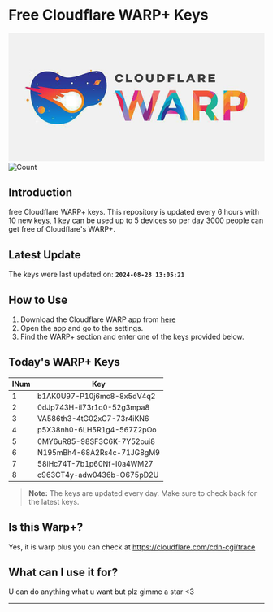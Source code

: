 
# Free Cloudflare WARP+ Keys

![Banner](asset/IMG_20240629_142710_129.jpg)
![Count](https://hits.seeyoufarm.com/api/count/incr/badge.svg?url=https://github.com/Rvlndd/Cloudflare-Warp-Keys&count_bg=%2379C83D&title_bg=%23555555&icon=&icon_color=%23E7E7E7&title=Total+View&edge_flat=false)

## Introduction

free Cloudflare WARP+ keys. This repository is updated every 6 hours with 10 new keys, 1 key can be used up to 5 devices so per day 3000 people can get free of Cloudflare's WARP+.

## Latest Update

The keys were last updated on: **`2024-08-28 13:05:21`**

## How to Use

1. Download the Cloudflare WARP app from [here](https://1.1.1.1/)
2. Open the app and go to the settings.
3. Find the WARP+ section and enter one of the keys provided below.

## Today's WARP+ Keys

| INum | Key |
|-------|-----|
| 1     | b1AK0U97-P10j6mc8-8x5dV4q2               |
| 2     | 0dJp743H-il73r1q0-52g3mpa8               |
| 3     | VA586th3-4tG02xC7-73r4iKN6               |
| 4     | p5X38nh0-6LH5R1g4-567Z2pOo               |
| 5     | 0MY6uR85-98SF3C6K-7Y52oui8               |
| 6     | N195mBh4-68A2Rs4c-71JG8gM9               |
| 7     | 58iHc74T-7b1p60Nf-I0a4WM27               |
| 8     | c963CT4y-adw0436b-O675pD2U               |


> **Note:** The keys are updated every day. Make sure to check back for the latest keys.

## Is this Warp+?

Yes, it is warp plus you can check at https://cloudflare.com/cdn-cgi/trace

## What can I use it for?
U can do anything what u want but plz gimme a star <3

---

